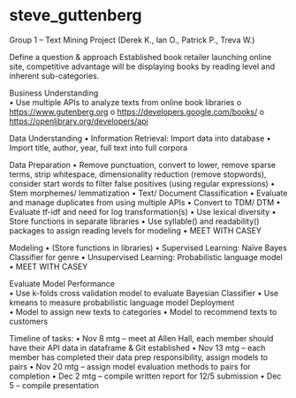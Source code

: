 # steve_guttenberg

Group 1 – Text Mining Project (Derek K., Ian O., Patrick P., Treva W.)

Define a question & approach	Established book retailer launching online site, competitive advantage will be displaying books by reading level and inherent sub-categories. 

Business Understanding	
•	Use multiple APIs to analyze texts from online book libraries
  o	https://www.gutenberg.org
  o	https://developers.google.com/books/
  o	https://openlibrary.org/developers/api

Data Understanding
•	Information Retrieval: Import data into database
•	Import title, author, year, full text into full corpora

Data Preparation	•	Remove punctuation, convert to lower, remove sparse terms, strip whitespace, dimensionality reduction (remove stopwords), consider start words to filter false positives (using regular expressions)
•	Stem morphemes/ lemmatization
•	Text/ Document Classification
•	Evaluate and manage duplicates from using multiple APIs
•	Convert to TDM/ DTM
•	Evaluate tf-idf and need for log transformation(s)
•	Use lexical diversity
•	Store functions in separate libraries
•	Use syllable() and readability() packages to assign reading levels for modeling
•	MEET WITH CASEY

Modeling	•	(Store functions in libraries)
•	Supervised Learning: Naïve Bayes Classifier for genre
•	Unsupervised Learning: Probabilistic language model
•	MEET WITH CASEY

Evaluate Model Performance	
•	Use k-folds cross validation model to evaluate Bayesian Classifier
•	Use kmeans to measure probabilistic language model
Deployment	
•	Model to assign new texts to categories
•	Model to recommend texts to customers

Timeline of tasks: 
•	Nov 8 mtg – meet at Allen Hall, each member should have their API data in dataframe & Git established
•	Nov 13 mtg – each member has completed their data prep responsibility, assign models to pairs
•	Nov 20 mtg – assign model evaluation methods to pairs for completion
•	Dec 2 mtg – compile written report for 12/5 submission
•	Dec 5 – compile presentation
